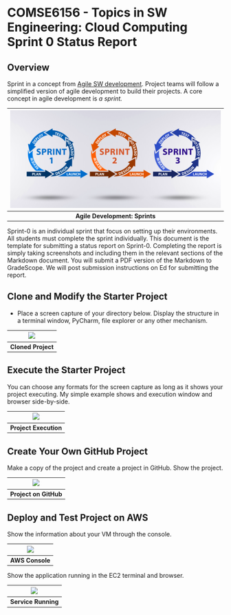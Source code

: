 # COMSE6156 - Topics in SW Engineering: Cloud Computing<br>Sprint 0 Status Report

## Overview

Sprint in a concept from [Agile SW development](https://en.wikipedia.org/wiki/Agile_software_development).
Project teams will follow a simplified version of agile development to build their projects. A core concept in
agile development is _a sprint._

|   <img src="./sprints.png">    |
|:------------------------------:|
| __Agile Development: Sprints__ | 

Sprint-0 is an individual sprint that focus on setting up their environments. All students must complete the sprint
individually. This document is the template for submitting a status report on Sprint-0. 
Completing the report is simply taking screenshots and including them
in the relevant sections of the Markdown document. You will submit a PDF version of the Markdown to GradeScope.
We will post submission instructions on Ed for submitting the report.

## Clone and Modify the Starter Project

- Place a screen capture of your directory below. Display the structure in a terminal window, PyCharm, file explorer
or any other mechanism.

| <img src="./project_structure.jpg"> |
|:-----------------------------------:|
|         __Cloned Project__          | 

## Execute the Starter Project

You can choose any formats for the screen capture as long as it shows your project executing. My simple example shows
and execution window and browser side-by-side.

| <img src="./project_execution.jpg"> |
|:-----------------------------------:|
|        __Project Execution__        | 


## Create Your Own GitHub Project

Make a copy of the project and create a project in GitHub. Show the project.

| <img src="./github_page.jpg"> |
|:------------------------:|
|  __Project on GitHub__   | 


## Deploy and Test Project on AWS

Show the information about your VM through the console.

| <img src="./ec2_console.jpg"> |
|:-----------------------------:|
|        __AWS Console__        | 

Show the application running in the EC2 terminal and browser.

| <img src="./aws_running.jpg"> |
|:-----------------------------:|
|      __Service Running__      | 

